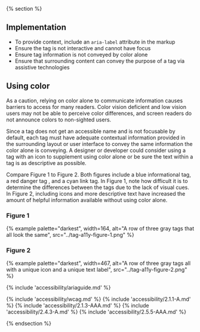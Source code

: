 {% section %}
## Implementation

- To provide context, include an <code>aria-label</code> attribute in the markup
- Ensure the tag is not interactive and cannot have focus
- Ensure tag information is not conveyed by color alone
- Ensure that surrounding content can convey the purpose of a tag via assistive technologies

## Using color
As a caution, relying on color alone to communicate information causes barriers to access for many readers. Color vision deficient and low vision users may not be able to perceive color differences, and screen readers do not announce colors to non-sighted users.

Since a tag does not get an accessible name and is not focusable by default, each tag must have adequate contextual information provided in the surrounding layout or user interface to convey the same information the color alone is conveying. A designer or developer could consider using a tag with an icon to supplement using color alone or be sure the text within a tag is as descriptive as possible.

Compare Figure 1 to Figure 2. Both figures include a blue informational tag, a red danger tag , and a cyan link tag. In Figure 1, note how difficult it is to determine the differences between the tags due to the lack of visual cues. In Figure 2, including icons and more descriptive text have increased the amount of helpful information available without using color alone.

### Figure 1
{% example palette="darkest",
        width=164,
        alt="A row of three gray tags that all look the same",
        src="../tag-a11y-figure-1.png" %}

### Figure 2
{% example palette="darkest",
        width=467,
        alt="A row of three gray tags all with a unique icon and a unique text label",
        src="../tag-a11y-figure-2.png" %}

{% include 'accessibility/ariaguide.md' %}

{% include 'accessibility/wcag.md' %}
{% include 'accessibility/2.1.1-A.md' %}
{% include 'accessibility/2.1.3-AAA.md' %}
{% include 'accessibility/2.4.3-A.md' %}
{% include 'accessibility/2.5.5-AAA.md' %}

{% endsection %}
